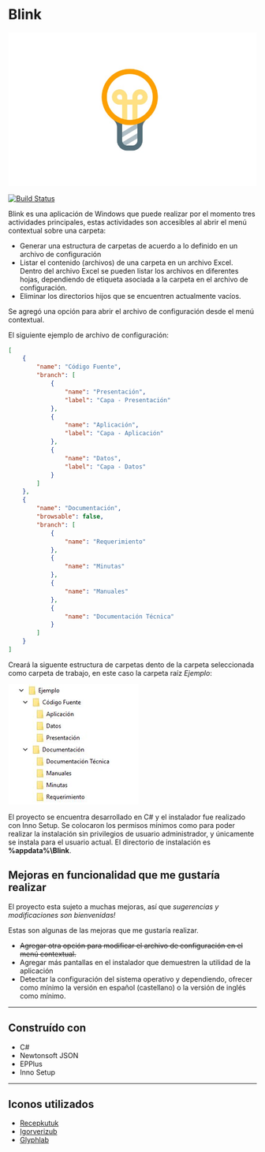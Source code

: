 # Blink
![Blink Logo](./logo.jpg)

[![Build Status](https://jonathanbucaro.visualstudio.com/Blink/_apis/build/status/jebucaro.Blink?branchName=Dev)](https://jonathanbucaro.visualstudio.com/Blink/_build/latest?definitionId=8&branchName=Dev)

Blink es una aplicación de Windows que puede realizar por el momento tres actividades principales, estas actividades son accesibles al abrir el menú contextual sobre una carpeta:

+ Generar una estructura de carpetas de acuerdo a lo definido en un archivo de configuración
+ Listar el contenido (archivos) de una carpeta en un archivo Excel. Dentro del archivo Excel se pueden listar los archivos en diferentes hojas, dependiendo de etiqueta asociada a la carpeta en el archivo de configuración.
+ Eliminar los directorios hijos que se encuentren actualmente vacíos.

Se agregó una opción para abrir el archivo de configuración desde el menú contextual.

El siguiente ejemplo de archivo de configuración:

```json
[
    {
        "name": "Código Fuente",
        "branch": [
            {
                "name": "Presentación",
                "label": "Capa - Presentación"
            },
            {
                "name": "Aplicación",
                "label": "Capa - Aplicación"
            },
            {
                "name": "Datos",
                "label": "Capa - Datos"
            }
        ]
    },
    {
        "name": "Documentación",
        "browsable": false,
        "branch": [
            {
                "name": "Requerimiento"
            },
            {
                "name": "Minutas"
            },
            {
                "name": "Manuales"
            },
            {
                "name": "Documentación Técnica"
            }
        ]
    }
]
```
Creará la siguente estructura de carpetas dento de la carpeta seleccionada como carpeta de trabajo, en este caso la carpeta raíz *Ejemplo*:

![Ejemplo](./ejemplo.jpg)

El proyecto se encuentra desarrollado en C# y el instalador fue realizado con Inno Setup. Se colocaron los permisos mínimos como para poder realizar la instalación sin privilegios de usuario administrador, y únicamente se instala para el usuario actual. El directorio de instalación es __%appdata%\Blink__.

## Mejoras en funcionalidad que me gustaría realizar
El proyecto esta sujeto a muchas mejoras, así­ que *sugerencias y modificaciones son bienvenidas!*

Estas son algunas de las mejoras que me gustaría realizar.

+ ~~Agregar otra opción para modificar el archivo de configuración en el menú contextual.~~
+ Agregar más pantallas en el instalador que demuestren la utilidad de la aplicación
+ Detectar la configuración del sistema operativo y dependiendo, ofrecer como mínimo la versión en español (castellano) o la versión de inglés como mínimo.

<hr>

## Construído con
+ C#
+ Newtonsoft JSON
+ EPPlus
+ Inno Setup

<hr>

## Iconos utilizados
+ [Recepkutuk](https://www.iconfinder.com/recepkutuk)
+ [Igorverizub](https://www.iconfinder.com/igorverizub)
+ [Glyphlab](https://www.iconfinder.com/glyphlab)
